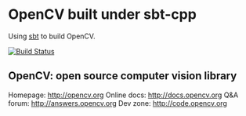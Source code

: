 
# OpenCV built under sbt-cpp

Using [sbt](http://www.scala-sbt.org/) to build OpenCV.

[![Build Status](https://travis-ci.org/d40cht/opencv.png)](https://travis-ci.org/d40cht/opencv)


## OpenCV: open source computer vision library

Homepage:    http://opencv.org
Online docs: http://docs.opencv.org
Q&A forum:   http://answers.opencv.org
Dev zone:    http://code.opencv.org


